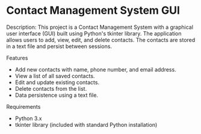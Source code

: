 # Contact Management System GUI
Description:
This project is a Contact Management System with a graphical user interface (GUI) built using Python's tkinter library. The application allows users to add, view, edit, and delete contacts. The contacts are stored in a text file and persist between sessions.

Features
- Add new contacts with name, phone number, and email address.
- View a list of all saved contacts.
- Edit and update existing contacts.
- Delete contacts from the list.
- Data persistence using a text file.

Requirements
- Python 3.x
- tkinter library (included with standard Python installation)
